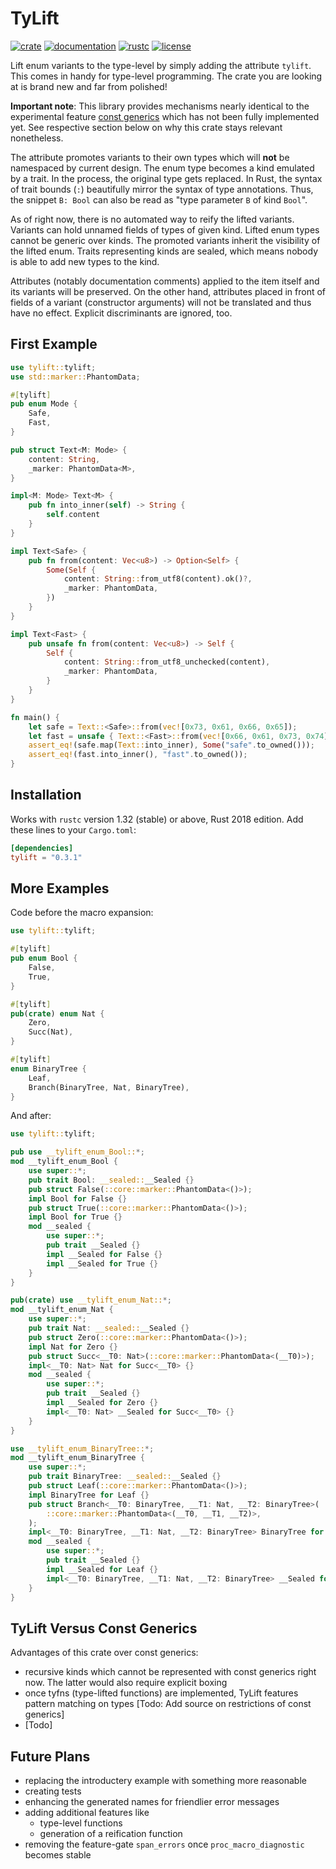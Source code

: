 # TyLift

[![crate](https://img.shields.io/crates/v/tylift.svg)](https://crates.io/crates/tylift)
[![documentation](https://docs.rs/tylift/badge.svg)](https://docs.rs/tylift)
[![rustc](https://img.shields.io/badge/rustc-1.32+-red.svg)](https://blog.rust-lang.org/2019/01/17/Rust-1.32.0.html)
[![license](https://img.shields.io/github/license/fmease/tylift.svg)](https://crates.io/crates/tylift/)

Lift enum variants to the type-level by simply adding the attribute `tylift`.
This comes in handy for type-level programming. The crate you are looking at is
brand new and far from polished!

**Important note**: This library provides mechanisms nearly identical to the experimental
feature [const generics](https://github.com/rust-lang/rfcs/blob/master/text/2000-const-generics.md) which
has not been fully implemented yet. See respective section below on why this crate stays relevant nonetheless.

The attribute promotes variants to their own types which will **not** be namespaced
by current design. The enum type becomes a kind emulated by a trait. In the
process, the original type gets replaced. In Rust, the syntax of trait bounds (`:`) beautifully
mirror the syntax of type annotations. Thus, the snippet `B: Bool` can also be
read as "type parameter `B` of kind `Bool`".

As of right now, there is no automated way to reify the lifted variants. Variants can hold
unnamed fields of types of given kind. Lifted enum types cannot be generic over kinds.
The promoted variants inherit the visibility of the lifted enum. Traits representing kinds
are sealed, which means nobody is able to add new types to the kind.

Attributes (notably documentation comments) applied to the item itself and its variants will be
preserved. On the other hand, attributes placed in front of fields of a variant
(constructor arguments) will not be translated and thus have no effect.
Explicit discriminants are ignored, too.

## First Example

```rust
use tylift::tylift;
use std::marker::PhantomData;

#[tylift]
pub enum Mode {
    Safe,
    Fast,
}

pub struct Text<M: Mode> {
    content: String,
    _marker: PhantomData<M>,
}

impl<M: Mode> Text<M> {
    pub fn into_inner(self) -> String {
        self.content
    }
}

impl Text<Safe> {
    pub fn from(content: Vec<u8>) -> Option<Self> {
        Some(Self {
            content: String::from_utf8(content).ok()?,
            _marker: PhantomData,
        })
    }
}

impl Text<Fast> {
    pub unsafe fn from(content: Vec<u8>) -> Self {
        Self {
            content: String::from_utf8_unchecked(content),
            _marker: PhantomData,
        }
    }
}

fn main() {
    let safe = Text::<Safe>::from(vec![0x73, 0x61, 0x66, 0x65]);
    let fast = unsafe { Text::<Fast>::from(vec![0x66, 0x61, 0x73, 0x74]) };
    assert_eq!(safe.map(Text::into_inner), Some("safe".to_owned()));
    assert_eq!(fast.into_inner(), "fast".to_owned());
}
```

## Installation

Works with `rustc` version 1.32 (stable) or above, Rust 2018 edition. Add these lines to your `Cargo.toml`:

```toml
[dependencies]
tylift = "0.3.1"
```

## More Examples

Code before the macro expansion:

```rust
use tylift::tylift;

#[tylift]
pub enum Bool {
    False,
    True,
}

#[tylift]
pub(crate) enum Nat {
    Zero,
    Succ(Nat),
}

#[tylift]
enum BinaryTree {
    Leaf,
    Branch(BinaryTree, Nat, BinaryTree),
}
```

And after:

```rust
use tylift::tylift;

pub use __tylift_enum_Bool::*;
mod __tylift_enum_Bool {
    use super::*;
    pub trait Bool: __sealed::__Sealed {}
    pub struct False(::core::marker::PhantomData<()>);
    impl Bool for False {}
    pub struct True(::core::marker::PhantomData<()>);
    impl Bool for True {}
    mod __sealed {
        use super::*;
        pub trait __Sealed {}
        impl __Sealed for False {}
        impl __Sealed for True {}
    }
}

pub(crate) use __tylift_enum_Nat::*;
mod __tylift_enum_Nat {
    use super::*;
    pub trait Nat: __sealed::__Sealed {}
    pub struct Zero(::core::marker::PhantomData<()>);
    impl Nat for Zero {}
    pub struct Succ<__T0: Nat>(::core::marker::PhantomData<(__T0)>);
    impl<__T0: Nat> Nat for Succ<__T0> {}
    mod __sealed {
        use super::*;
        pub trait __Sealed {}
        impl __Sealed for Zero {}
        impl<__T0: Nat> __Sealed for Succ<__T0> {}
    }
}

use __tylift_enum_BinaryTree::*;
mod __tylift_enum_BinaryTree {
    use super::*;
    pub trait BinaryTree: __sealed::__Sealed {}
    pub struct Leaf(::core::marker::PhantomData<()>);
    impl BinaryTree for Leaf {}
    pub struct Branch<__T0: BinaryTree, __T1: Nat, __T2: BinaryTree>(
        ::core::marker::PhantomData<(__T0, __T1, __T2)>,
    );
    impl<__T0: BinaryTree, __T1: Nat, __T2: BinaryTree> BinaryTree for Branch<__T0, __T1, __T2> {}
    mod __sealed {
        use super::*;
        pub trait __Sealed {}
        impl __Sealed for Leaf {}
        impl<__T0: BinaryTree, __T1: Nat, __T2: BinaryTree> __Sealed for Branch<__T0, __T1, __T2> {}
    }
}
```

## TyLift Versus Const Generics

Advantages of this crate over const generics:

* recursive kinds which cannot be represented with const generics right now. The latter would also require
  explicit boxing
* once tyfns (type-lifted functions) are implemented, TyLift features pattern matching on types
  \[Todo: Add source on restrictions of const generics\]
* \[Todo\]

## Future Plans

* replacing the introductery example with something more reasonable
* creating tests
* enhancing the generated names for friendlier error messages
* adding additional features like
  * type-level functions
  * generation of a reification function
* removing the feature-gate `span_errors` once `proc_macro_diagnostic` becomes stable

